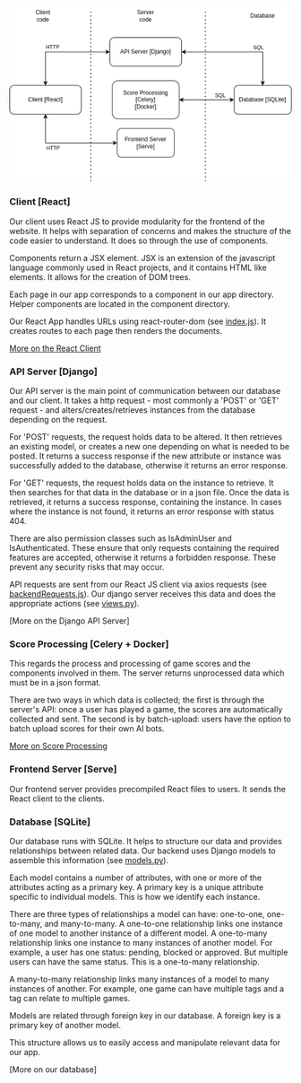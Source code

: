![structure.img](structure.png)

### Client [React]

Our client uses React JS to provide modularity for the frontend of the website. 
It helps with separation of concerns and makes the structure of the code easier to understand. 
It does so through the use of components. 

Components return a JSX element. JSX is an extension of the javascript language commonly used in React projects,
and it contains HTML like elements. It allows for the creation of DOM trees.

Each page in our app corresponds to a component in our app directory.
Helper components are located in the component directory.

Our React App handles URLs using react-router-dom (see [index.js](../neuro_arcade/reactapp/src/index.js)).
It creates routes to each page then renders the documents.

[More on the React Client](client.md)

### API Server [Django]

Our API server is the main point of communication between our database and our client.
It takes a http request - most commonly a 'POST' or 'GET' request - and alters/creates/retrieves 
instances from the database depending on the request. 

For 'POST' requests, the request holds data to be altered. It then retrieves an existing model,
or creates a new one depending on what is needed to be posted. It returns a success response if 
the new attribute or instance was successfully added to the database, otherwise it returns an error 
response.

For 'GET' requests, the request holds data on the instance to retrieve. It then 
searches for that data in the database or in a json file. Once the data is retrieved,
it returns a success response, containing the instance. In cases where the instance is not 
found, it returns an error response with status 404. 

There are also permission classes such as IsAdminUser and IsAuthenticated. These ensure that 
only requests containing the required features are accepted, otherwise it returns a forbidden response.
These prevent any security risks that may occur.

API requests are sent from our React JS client via axios requests (see [backendRequests.js](../neuro_arcade/reactapp/src/backendRequests.js)).
Our django server receives this data and does the appropriate actions (see [views.py](../neuro_arcade/na/views.py)).

[More on the Django API Server]

### Score Processing [Celery + Docker]

This regards the process and processing of game scores and the components involved in them.
The server returns unprocessed data which must be in a json format. 

There are two ways in which data is collected; the first is through the server's API: 
once a user has played a game, the scores are automatically collected and sent. 
The second is by batch-upload: users have the option to batch upload scores for 
their own AI bots.

[More on Score Processing](score_pipeline.md)

### Frontend Server [Serve]

Our frontend server provides precompiled React files to users. It sends the React client to 
the clients.

### Database [SQLite]

Our database runs with SQLite. It helps to structure our data and provides relationships between
related data. Our backend uses Django models to assemble this information (see [models.py](../neuro_arcade/na/models.py)).

Each model contains a number of attributes, with one or more of the attributes acting as a 
primary key. A primary key is a unique attribute specific to individual models. This is how we identify 
each instance. 

There are three types of relationships a model can have: one-to-one, one-to-many, and many-to-many. A one-to-one
relationship links one instance of one model to another instance of a different model. A one-to-many relationship links
one instance to many instances of another model. For example, a user has one status: pending, blocked or approved. 
But multiple users can have the same status. This is a one-to-many relationship. 

A many-to-many relationship links many instances of a model to many instances of another. For example,
one game can have multiple tags and a tag can relate to multiple games.

Models are related through foreign key in our database. A foreign key is a primary key of another model.

This structure allows us to easily access and manipulate relevant data for our app.

[More on our database]

